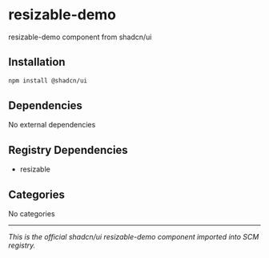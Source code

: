 # resizable-demo

resizable-demo component from shadcn/ui

## Installation

```bash
npm install @shadcn/ui
```

## Dependencies

No external dependencies

## Registry Dependencies

- resizable

## Categories

No categories

---

*This is the official shadcn/ui resizable-demo component imported into SCM registry.*
